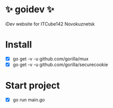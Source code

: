# :sparkles: **goidev** :sparkles:
iDev website for ITCube142 Novokuznetsk 

# Install
- [x] go get -v -u github.com/gorilla/mux
- [x] go get -v -u github.com/gorilla/securecookie

# Start project
- [x] go run main.go

